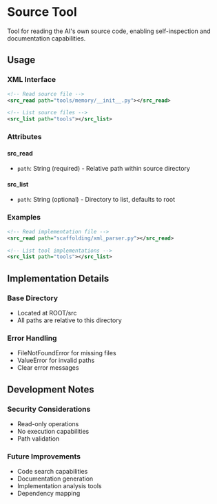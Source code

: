 # Source Tool

Tool for reading the AI's own source code, enabling self-inspection and documentation capabilities.

## Usage

### XML Interface
```xml
<!-- Read source file -->
<src_read path="tools/memory/__init__.py"></src_read>

<!-- List source files -->
<src_list path="tools"></src_list>
```

### Attributes

#### src_read
- `path`: String (required) - Relative path within source directory

#### src_list
- `path`: String (optional) - Directory to list, defaults to root

### Examples
```xml
<!-- Read implementation file -->
<src_read path="scaffolding/xml_parser.py"></src_read>

<!-- List tool implementations -->
<src_list path="tools"></src_list>
```

## Implementation Details

### Base Directory
- Located at ROOT/src
- All paths are relative to this directory

### Error Handling
- FileNotFoundError for missing files
- ValueError for invalid paths
- Clear error messages

## Development Notes

### Security Considerations
- Read-only operations
- No execution capabilities
- Path validation

### Future Improvements
- Code search capabilities
- Documentation generation
- Implementation analysis tools
- Dependency mapping
